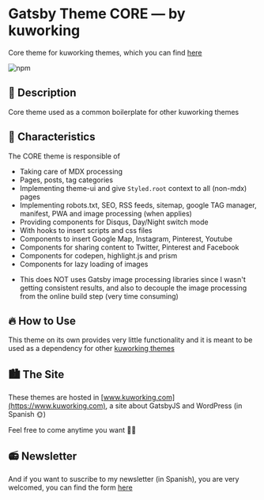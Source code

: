 # Gatsby Theme CORE — by kuworking

Core theme for kuworking themes, which you can find [here](https://www.kuworking.com/themes)

![npm](https://img.shields.io/npm/v/gatsby-theme-kuworking-core?style=flat-square)

## 📝 Description

Core theme used as a common boilerplate for other kuworking themes

## 🚀 Characteristics

The CORE theme is responsible of

- Taking care of MDX processing
- Pages, posts, tag categories
- Implementing theme-ui and give `Styled.root` context to all (non-mdx) pages
- Implementing robots.txt, SEO, RSS feeds, sitemap, google TAG manager, manifest, PWA and image processing (when applies)
- Providing components for Disqus, Day/Night switch mode
- With hooks to insert scripts and css files
- Components to insert Google Map, Instagram, Pinterest, Youtube
- Components for sharing content to Twitter, Pinterest and Facebook
- Components for codepen, highlight.js and prism
- Components for lazy loading of images

* This does NOT uses Gatsby image processing libraries since I wasn't getting consistent results, and also to decouple the image processing from the online build step (very time consuming)

## 🔥 How to Use

This theme on its own provides very little functionality and it is meant to be used as a dependency for other [kuworking themes](https://www.kuworking.com/themes)

## 🏙 The Site

These themes are hosted in [www.kuworking.com](https://www.kuworking.com), a site about GatsbyJS and WordPress (in Spanish 🌞)

Feel free to come anytime you want 🙋‍♂️

## 📻 Newsletter

And if you want to suscribe to my newsletter (in Spanish), you are very welcomed, you can find the form [here](https://www.kuworking.com/list)